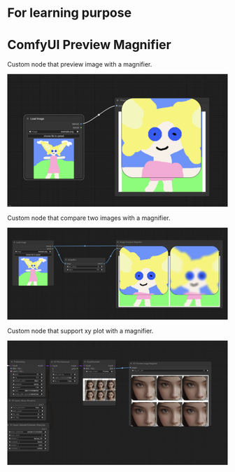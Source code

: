 # For learning purpose

# ComfyUI Preview Magnifier
Custom node that preview image with a magnifier.

![Magnifier Example](example_preview.png)

Custom node that compare two images with a magnifier.

![Magnifier Comparer Example](example_comparer.png)

Custom node that support xy plot with a magnifier.

![Magnifier XY](example_xy.png)
